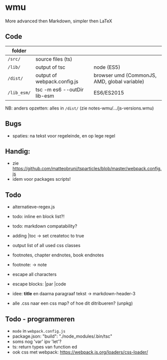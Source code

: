 # wmu

More advanced then Markdown, simpler then LaTeX

## Code

|folder|||
|---|---|---|
|`/src/`|source files (ts)||
|`/lib/`|output of tsc|node (ES5)|
|`/dist/`|output of webpack.config.js|browser umd (CommonJS, AMD, global variable)|
|`/lib_esm/`|tsc -m es6 --outDir lib-esm|ES6/ES2015|

NB: anders opzetten: alles in `/dist/` (zie notes-wmu/.../js-versions.wmu)

## Bugs

- spaties: na tekst voor regeleinde, en op lege regel

## Handig:

- zie https://github.com/matteobruni/tsparticles/blob/master/webpack.config.js
- idem voor packages scripts!

## Todo
- alternatieve-regex.js
- todo: inline en block list?!
- todo: markdown compatability?
- adding |toc -> set createtoc to true
- output list of all used css classes

- footnotes, chapter endnotes, book endnotes
- footnote: -> note



- escape all characters
- escape blocks: |par \|code
- idee: **title** en daarna paragraaf tekst -> markdown-header-3

- alle .css naar een css map? of hoe dit ditribueren? (unpkg)

## Todo - programmeren

- `mode` in `webpack.config.js`
- package.json:     "build": "./node_modules/.bin/tsc"
- soms nog 'var' ipv 'let'?
- ts: return types van function ed
- ook css met webpack: https://webpack.js.org/loaders/css-loader/